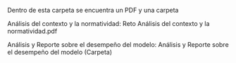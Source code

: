 Dentro de esta carpeta se encuentra un PDF y una carpeta

 Análisis del contexto y la normatividad:  Reto Análisis del contexto y la normatividad.pdf

 Análisis y Reporte sobre el desempeño del modelo: Análisis y Reporte sobre el desempeño del modelo (Carpeta)

